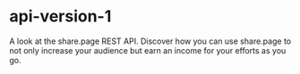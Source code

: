 # api-version-1
A look at the share.page REST API. Discover how you can use share.page to not only increase your audience but earn an income for your efforts as you go.

